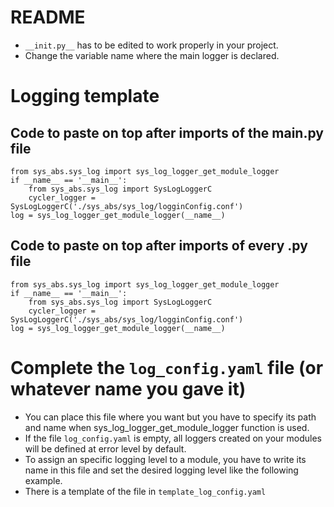 # README

- ```__init.py__``` has to be edited to work properly in your project.
- Change the variable name where the main logger is declared.

# Logging template

## Code to paste on top after imports of the main.py file

```
from sys_abs.sys_log import sys_log_logger_get_module_logger
if __name__ == '__main__':
    from sys_abs.sys_log import SysLogLoggerC
    cycler_logger = SysLogLoggerC('./sys_abs/sys_log/logginConfig.conf')
log = sys_log_logger_get_module_logger(__name__)
```

## Code to paste on top after imports of every .py file

```
from sys_abs.sys_log import sys_log_logger_get_module_logger
if __name__ == '__main__':
    from sys_abs.sys_log import SysLogLoggerC
    cycler_logger = SysLogLoggerC('./sys_abs/sys_log/logginConfig.conf')
log = sys_log_logger_get_module_logger(__name__)
```

# Complete the ```log_config.yaml``` file (or whatever name you gave it)

- You can place this file where you want but you have to specify its path and name when sys_log_logger_get_module_logger function is used.
- If the file ```log_config.yaml``` is empty, all loggers created on your modules will be defined at error level by default.
- To assign an specific logging level to a module, you have to write its name in this file and set the desired logging level like the following example.
- There is a template of the file in ```template_log_config.yaml```
